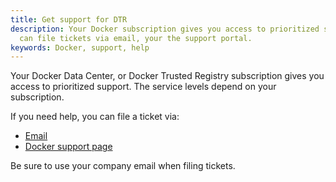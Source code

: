 ```yaml
---
title: Get support for DTR
description: Your Docker subscription gives you access to prioritized support. You
  can file tickets via email, your the support portal.
keywords: Docker, support, help
---
```


Your Docker Data Center, or Docker Trusted Registry subscription gives you
access to prioritized support. The service levels depend on your subscription.

If you need help, you can file a ticket via:

* [Email](mailto:support@docker.com)
* [Docker support page](https://support.docker.com/)

Be sure to use your company email when filing tickets.
